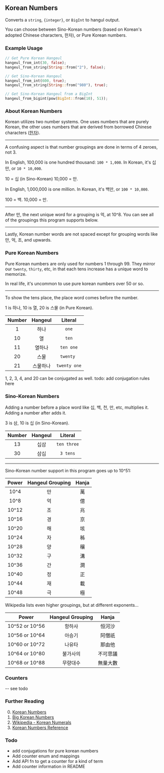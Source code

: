 ## Korean Numbers

Converts a `string`, `{integer}`, or `BigInt` to hangul output.

You can choose between Sino-Korean numbers (based on Korean's adopted Chinese characters, 한자), or Pure Korean numbers.

### Example Usage

```rust
// Get Pure Korean Hangeul
hangeul_from_int(30, false);
hangeul_from_string(String::from("2"), false);

// Get Sino-Korean Hangeul
hangeul_from_int(600, true);
hangeul_from_string(String::from("980"), true);

// Get Sino-Korean Hangeul from a BigInt
hangeul_from_bigint(pow(BigInt::from(10), 51));
```

### About Korean Numbers
Korean utilizes two number systems. One uses numbers that are purely Korean, the other uses numbers that are derived from borrowed Chinese characters ([한자](https://en.wikipedia.org/wiki/Hanja)).


---

A confusing aspect is that number groupings are done in terms of 4 zeroes, not 3. 

In English, 100,000 is one hundred thousand: `100 * 1,000`. 
In Korean, it's 십만, or `10 * 10,000`.

10 = 십 (in Sino-Korean)
10,000 = 만.

In English, 1,000,000 is one million. In Korean, it's 백만, or `100 * 10,000`.

100 = 백.
10,000 = 만.

---

After 만, the next unique word for a grouping is 억, at 10^8. You can see all of the groupings this program supports below.

---

Lastly, Korean number words are not spaced except for grouping words like 만, 억, 조, and upwards.

### Pure Korean Numbers
Pure Korean numbers are only used for numbers 1 through 99. They mirror our `twenty`, `thirty`, etc, in that each tens increase has a unique word to memorize.

In real life, it's uncommon to use pure korean numbers over 50 or so.

---

To show the tens place, the place word comes before the number.

1 is 하나, 10 is 열, 20 is 스물 (in Pure Korean).

| Number | Hangeul | Literal |
| :---: | :---: | :---: |
| 1 | 하나 | `one` |
| 10 | 열 | `ten` |
| 11 | 열하나 | `ten one` |
| 20 | 스물 | `twenty ` |
| 21 | 스물하나 | `twenty one` |

1, 2, 3, 4, and 20 can be conjugated as well. todo: add conjugation rules here

### Sino-Korean Numbers
Adding a number before a place word like 십, 백, 천, 만, etc, multiplies it.
Adding a number after adds it.

3 is 삼, 10 is 십 (in Sino-Korean).

| Number | Hangeul | Literal |
| :---: | :---: | :---: |
| 13 | 십삼 | `ten three` |
| 30 | 삼십 | `3 tens` |

---

Sino-Korean number support in this program goes up to 10^51:

| Power | Hangeul Grouping | Hanja |
| :---: | :---: | :---: |
| 10^4  | 만 | 萬 |
| 10^8  | 억 | 億 |
| 10^12 | 조 | 兆 |
| 10^16 | 경 | 京 |
| 10^20 | 해 | 垓 |
| 10^24 | 자 | 秭 |
| 10^28 | 양 | 穰 |
| 10^32 | 구 | 溝 |
| 10^36 | 간 | 澗 |
| 10^40 | 정 | 正 |
| 10^44 | 재 | 載 |
| 10^48 | 극 | 極 |

Wikipedia lists even higher groupings, but at different exponents...

| Power | Hangeul Grouping | Hanja |
| :---: | :---: | :---: |
| 10^52 or 10^56 | 항하사 | 恒河沙 |
| 10^56 or 10^64 | 아승기| 阿僧祇|
| 10^60 or 10^72 | 나유타| 那由他|
| 10^64 or 10^80 | 불가사의| 不可思議|
| 10^68 or 10^88 | 무량대수| 無量大數|

### Counters
  -- see todo

### Further Reading

  0. [Korean Numbers](https://www.howtostudykorean.com/unit1/unit-1-lessons-9-16/unit-1-lesson-10/)
  1. [Big Korean Numbers](https://www.howtostudykorean.com/unit-6/lessons-126-133/lesson130/)
  2. [Wikipedia - Korean Numerals](https://en.wikipedia.org/wiki/Korean_numerals)
  3. [Korean Numbers Reference](https://www.omniglot.com/language/numbers/korean.htm)

### Todo
* add conjugations for pure korean numbers
* Add counter enum and mappings
* Add API fn to get a counter for a kind of term
* Add counter information in README
